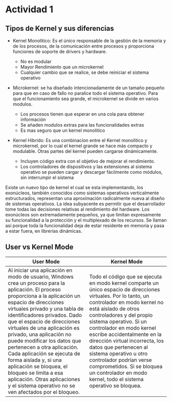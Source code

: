 # __Actividad 1__

## Tipos de Kernel y sus diferencias
+ Kernel Monolitico: Es el único responsable de la gestión de la memoria y de los procesos, de la comunicación entre procesos y proporciona funciones de soporte de drivers y hardware.
    + No es modular
    + Mayor Rendimiento que un microkernel
    + Cualquier cambio que se realice, se debe reiniciar el sistema operativo

+ Microkernel: se ha diseñado intencionadamente de un tamaño pequeño para que en caso de fallo no paralice todo el sistema operativo. Para que el funcionamiento sea grande, el microkernel se divide en varios modulos.
    + Los procesos tienen que esperar en una cola para obtener información
    + Se añaden modulos extras para las funcionalidades extras
    + Es mas seguro que un kernel monolitico

+ Kernel Hibrido: Es una combinacion entre el Kernel monolitico y microkernel, por lo cual el kernel grande se hace más compacto y modulable. Otras partes del kernel pueden cargarse dinámicamente.
    + Incluyen código extra con el objetivo de mejorar el rendimiento.
    + Los controladores de dispositivos y las extensiones al sistema operativo se pueden cargar y descargar fácilmente como módulos, sin interrumpir el sistema


Existe un nuevo tipo de kernel el cual se esta implementando, los exonúcleos, también conocidos como sistemas operativos verticalmente estructurados, representan una aproximación radicalmente nueva al diseño de sistemas operativos. La idea subyacente es permitir que el desarrollador tome todas las decisiones relativas al rendimiento del hardware. Los exonúcleos son extremadamente pequeños, ya que limitan expresamente su funcionalidad a la protección y el multiplexado de los recursos. Se llaman así porque toda la funcionalidad deja de estar residente en memoria y pasa a estar fuera, en librerías dinámicas.

## User vs Kernel Mode
| User Mode | Kernel Mode |
| --------- | ----------- |
| Al iniciar una aplicación en modo de usuario, Windows crea un proceso para la aplicación. El proceso proporciona a la aplicación un espacio de direcciones virtuales privado y una tabla de identificadores privados. Dado que el espacio de direcciones virtuales de una aplicación es privado, una aplicación no puede modificar los datos que pertenecen a otra aplicación. Cada aplicación se ejecuta de forma aislada y, si una aplicación se bloquea, el bloqueo se limita a esa aplicación. Otras aplicaciones y el sistema operativo no se ven afectados por el bloqueo. | Todo el código que se ejecuta en modo kernel comparte un único espacio de direcciones virtuales. Por lo tanto, un controlador en modo kernel no está aislado de otros controladores y del propio sistema operativo. Si un controlador en modo kernel escribe accidentalmente en la dirección virtual incorrecta, los datos que pertenecen al sistema operativo u otro controlador podrían verse comprometidos. Si se bloquea un controlador en modo kernel, todo el sistema operativo se bloquea. |
